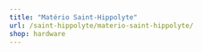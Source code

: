 ```yaml
---
title: "Matério Saint-Hippolyte"
url: /saint-hippolyte/materio-saint-hippolyte/
shop: hardware
---
```

